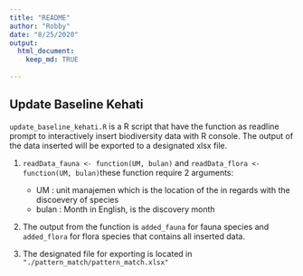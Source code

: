 ```yaml
---
title: "README"
author: "Robby"
date: "8/25/2020"
output: 
  html_document:
    keep_md: TRUE
    
---
```




## Update Baseline Kehati

`update_baseline_kehati.R` is a R script that have the function as readline prompt to interactively insert biodiversity data with R console. The output of the data inserted will be exported to a designated xlsx file.


1. `readData_fauna <- function(UM, bulan)` and `readData_flora <- function(UM, bulan)`these function require 2 arguments:  

    - UM : unit manajemen which is the location of the in regards with the discoevery of species
    - bulan : Month in English, is the discovery month

2. The output from the function is `added_fauna` for fauna species and `added_flora` for flora species that contains all inserted data.
  
3. The designated file for exporting is located in `"./pattern_match/pattern_match.xlsx"`


